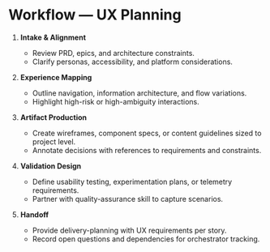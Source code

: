 # Workflow — UX Planning

1. **Intake & Alignment**
   - Review PRD, epics, and architecture constraints.
   - Clarify personas, accessibility, and platform considerations.

2. **Experience Mapping**
   - Outline navigation, information architecture, and flow variations.
   - Highlight high-risk or high-ambiguity interactions.

3. **Artifact Production**
   - Create wireframes, component specs, or content guidelines sized to project level.
   - Annotate decisions with references to requirements and constraints.

4. **Validation Design**
   - Define usability testing, experimentation plans, or telemetry requirements.
   - Partner with quality-assurance skill to capture scenarios.

5. **Handoff**
   - Provide delivery-planning with UX requirements per story.
   - Record open questions and dependencies for orchestrator tracking.
